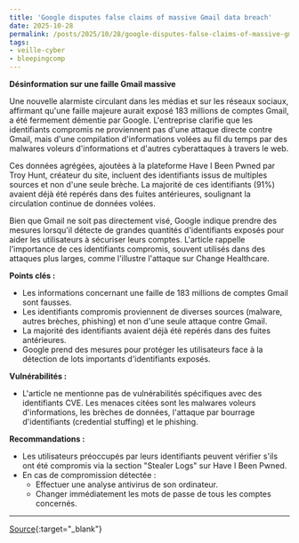 ```yaml
---
title: 'Google disputes false claims of massive Gmail data breach'
date: 2025-10-28
permalink: /posts/2025/10/28/google-disputes-false-claims-of-massive-gmail-data-breach/
tags:
- veille-cyber
- bleepingcomp
---
```

**Désinformation sur une faille Gmail massive**

Une nouvelle alarmiste circulant dans les médias et sur les réseaux sociaux, affirmant qu'une faille majeure aurait exposé 183 millions de comptes Gmail, a été fermement démentie par Google. L'entreprise clarifie que les identifiants compromis ne proviennent pas d'une attaque directe contre Gmail, mais d'une compilation d'informations volées au fil du temps par des malwares voleurs d'informations et d'autres cyberattaques à travers le web.

Ces données agrégées, ajoutées à la plateforme Have I Been Pwned par Troy Hunt, créateur du site, incluent des identifiants issus de multiples sources et non d'une seule brèche. La majorité de ces identifiants (91%) avaient déjà été repérés dans des fuites antérieures, soulignant la circulation continue de données volées.

Bien que Gmail ne soit pas directement visé, Google indique prendre des mesures lorsqu'il détecte de grandes quantités d'identifiants exposés pour aider les utilisateurs à sécuriser leurs comptes. L'article rappelle l'importance de ces identifiants compromis, souvent utilisés dans des attaques plus larges, comme l'illustre l'attaque sur Change Healthcare.

**Points clés :**

*   Les informations concernant une faille de 183 millions de comptes Gmail sont fausses.
*   Les identifiants compromis proviennent de diverses sources (malware, autres brèches, phishing) et non d'une seule attaque contre Gmail.
*   La majorité des identifiants avaient déjà été repérés dans des fuites antérieures.
*   Google prend des mesures pour protéger les utilisateurs face à la détection de lots importants d'identifiants exposés.

**Vulnérabilités :**

*   L'article ne mentionne pas de vulnérabilités spécifiques avec des identifiants CVE. Les menaces citées sont les malwares voleurs d'informations, les brèches de données, l'attaque par bourrage d'identifiants (credential stuffing) et le phishing.

**Recommandations :**

*   Les utilisateurs préoccupés par leurs identifiants peuvent vérifier s'ils ont été compromis via la section "Stealer Logs" sur Have I Been Pwned.
*   En cas de compromission détectée :
    *   Effectuer une analyse antivirus de son ordinateur.
    *   Changer immédiatement les mots de passe de tous les comptes concernés.

---
[Source](https://www.bleepingcomputer.com/news/security/google-disputes-false-claims-of-massive-gmail-data-breach/){:target="_blank"}
